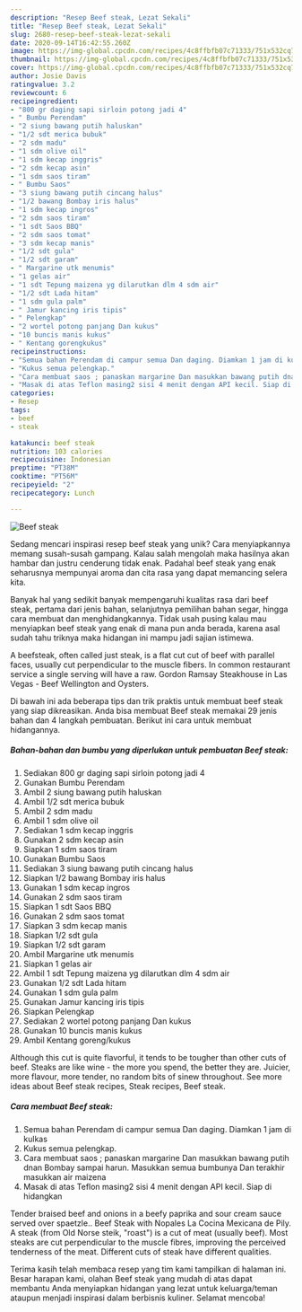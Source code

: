 ```yaml
---
description: "Resep Beef steak, Lezat Sekali"
title: "Resep Beef steak, Lezat Sekali"
slug: 2680-resep-beef-steak-lezat-sekali
date: 2020-09-14T16:42:55.260Z
image: https://img-global.cpcdn.com/recipes/4c8ffbfb07c71333/751x532cq70/beef-steak-foto-resep-utama.jpg
thumbnail: https://img-global.cpcdn.com/recipes/4c8ffbfb07c71333/751x532cq70/beef-steak-foto-resep-utama.jpg
cover: https://img-global.cpcdn.com/recipes/4c8ffbfb07c71333/751x532cq70/beef-steak-foto-resep-utama.jpg
author: Josie Davis
ratingvalue: 3.2
reviewcount: 6
recipeingredient:
- "800 gr daging sapi sirloin potong jadi 4"
- " Bumbu Perendam"
- "2 siung bawang putih haluskan"
- "1/2 sdt merica bubuk"
- "2 sdm madu"
- "1 sdm olive oil"
- "1 sdm kecap inggris"
- "2 sdm kecap asin"
- "1 sdm saos tiram"
- " Bumbu Saos"
- "3 siung bawang putih cincang halus"
- "1/2 bawang Bombay iris halus"
- "1 sdm kecap ingros"
- "2 sdm saos tiram"
- "1 sdt Saos BBQ"
- "2 sdm saos tomat"
- "3 sdm kecap manis"
- "1/2 sdt gula"
- "1/2 sdt garam"
- " Margarine utk menumis"
- "1 gelas air"
- "1 sdt Tepung maizena yg dilarutkan dlm 4 sdm air"
- "1/2 sdt Lada hitam"
- "1 sdm gula palm"
- " Jamur kancing iris tipis"
- " Pelengkap"
- "2 wortel potong panjang Dan kukus"
- "10 buncis manis kukus"
- " Kentang gorengkukus"
recipeinstructions:
- "Semua bahan Perendam di campur semua Dan daging. Diamkan 1 jam di kulkas"
- "Kukus semua pelengkap."
- "Cara membuat saos ; panaskan margarine Dan masukkan bawang putih dnan Bombay sampai harun. Masukkan semua bumbunya Dan terakhir masukkan air maizena"
- "Masak di atas Teflon masing2 sisi 4 menit dengan API kecil. Siap di hidangkan"
categories:
- Resep
tags:
- beef
- steak

katakunci: beef steak 
nutrition: 103 calories
recipecuisine: Indonesian
preptime: "PT38M"
cooktime: "PT56M"
recipeyield: "2"
recipecategory: Lunch

---
```



![Beef steak](https://img-global.cpcdn.com/recipes/4c8ffbfb07c71333/751x532cq70/beef-steak-foto-resep-utama.jpg)

Sedang mencari inspirasi resep beef steak yang unik? Cara menyiapkannya memang susah-susah gampang. Kalau salah mengolah maka hasilnya akan hambar dan justru cenderung tidak enak. Padahal beef steak yang enak seharusnya mempunyai aroma dan cita rasa yang dapat memancing selera kita.

Banyak hal yang sedikit banyak mempengaruhi kualitas rasa dari beef steak, pertama dari jenis bahan, selanjutnya pemilihan bahan segar, hingga cara membuat dan menghidangkannya. Tidak usah pusing kalau mau menyiapkan beef steak yang enak di mana pun anda berada, karena asal sudah tahu triknya maka hidangan ini mampu jadi sajian istimewa.

A beefsteak, often called just steak, is a flat cut cut of beef with parallel faces, usually cut perpendicular to the muscle fibers. In common restaurant service a single serving will have a raw. Gordon Ramsay Steakhouse in Las Vegas - Beef Wellington and Oysters.


Di bawah ini ada beberapa tips dan trik praktis untuk membuat beef steak yang siap dikreasikan. Anda bisa membuat Beef steak memakai 29 jenis bahan dan 4 langkah pembuatan. Berikut ini cara untuk membuat hidangannya.

<!--inarticleads1-->

##### Bahan-bahan dan bumbu yang diperlukan untuk pembuatan Beef steak:

1. Sediakan 800 gr daging sapi sirloin potong jadi 4
1. Gunakan  Bumbu Perendam
1. Ambil 2 siung bawang putih haluskan
1. Ambil 1/2 sdt merica bubuk
1. Ambil 2 sdm madu
1. Ambil 1 sdm olive oil
1. Sediakan 1 sdm kecap inggris
1. Gunakan 2 sdm kecap asin
1. Siapkan 1 sdm saos tiram
1. Gunakan  Bumbu Saos
1. Sediakan 3 siung bawang putih cincang halus
1. Siapkan 1/2 bawang Bombay iris halus
1. Gunakan 1 sdm kecap ingros
1. Gunakan 2 sdm saos tiram
1. Siapkan 1 sdt Saos BBQ
1. Gunakan 2 sdm saos tomat
1. Siapkan 3 sdm kecap manis
1. Siapkan 1/2 sdt gula
1. Siapkan 1/2 sdt garam
1. Ambil  Margarine utk menumis
1. Siapkan 1 gelas air
1. Ambil 1 sdt Tepung maizena yg dilarutkan dlm 4 sdm air
1. Gunakan 1/2 sdt Lada hitam
1. Gunakan 1 sdm gula palm
1. Gunakan  Jamur kancing iris tipis
1. Siapkan  Pelengkap
1. Sediakan 2 wortel potong panjang Dan kukus
1. Gunakan 10 buncis manis kukus
1. Ambil  Kentang goreng/kukus


Although this cut is quite flavorful, it tends to be tougher than other cuts of beef. Steaks are like wine - the more you spend, the better they are. Juicier, more flavour, more tender, no random bits of sinew throughout. See more ideas about Beef steak recipes, Steak recipes, Beef steak. 

<!--inarticleads2-->

##### Cara membuat Beef steak:

1. Semua bahan Perendam di campur semua Dan daging. Diamkan 1 jam di kulkas
1. Kukus semua pelengkap.
1. Cara membuat saos ; panaskan margarine Dan masukkan bawang putih dnan Bombay sampai harun. Masukkan semua bumbunya Dan terakhir masukkan air maizena
1. Masak di atas Teflon masing2 sisi 4 menit dengan API kecil. Siap di hidangkan


Tender braised beef and onions in a beefy paprika and sour cream sauce served over spaetzle.. Beef Steak with Nopales La Cocina Mexicana de Pily. A steak (from Old Norse steik, &#34;roast&#34;) is a cut of meat (usually beef). Most steaks are cut perpendicular to the muscle fibres, improving the perceived tenderness of the meat. Different cuts of steak have different qualities. 

Terima kasih telah membaca resep yang tim kami tampilkan di halaman ini. Besar harapan kami, olahan Beef steak yang mudah di atas dapat membantu Anda menyiapkan hidangan yang lezat untuk keluarga/teman ataupun menjadi inspirasi dalam berbisnis kuliner. Selamat mencoba!
